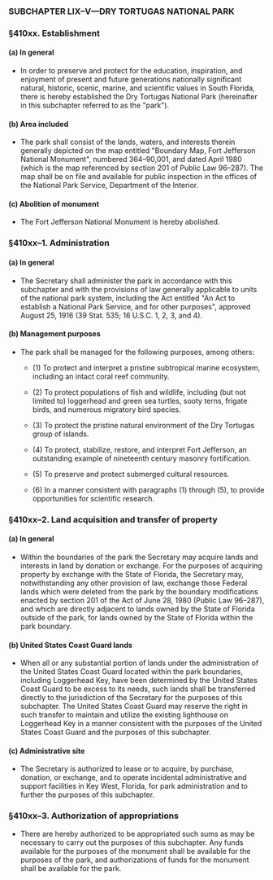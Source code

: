 ### SUBCHAPTER LIX–V—DRY TORTUGAS NATIONAL PARK

### §410xx. Establishment
#### (a) In general
* In order to preserve and protect for the education, inspiration, and enjoyment of present and future generations nationally significant natural, historic, scenic, marine, and scientific values in South Florida, there is hereby established the Dry Tortugas National Park (hereinafter in this subchapter referred to as the "park").

#### (b) Area included
* The park shall consist of the lands, waters, and interests therein generally depicted on the map entitled "Boundary Map, Fort Jefferson National Monument", numbered 364–90,001, and dated April 1980 (which is the map referenced by section 201 of Public Law 96–287). The map shall be on file and available for public inspection in the offices of the National Park Service, Department of the Interior.

#### (c) Abolition of monument
* The Fort Jefferson National Monument is hereby abolished.

### §410xx–1. Administration
#### (a) In general
* The Secretary shall administer the park in accordance with this subchapter and with the provisions of law generally applicable to units of the national park system, including the Act entitled "An Act to establish a National Park Service, and for other purposes", approved August 25, 1916 (39 Stat. 535; 16 U.S.C. 1, 2, 3, and 4).

#### (b) Management purposes
* The park shall be managed for the following purposes, among others:

  * (1) To protect and interpret a pristine subtropical marine ecosystem, including an intact coral reef community.

  * (2) To protect populations of fish and wildlife, including (but not limited to) loggerhead and green sea turtles, sooty terns, frigate birds, and numerous migratory bird species.

  * (3) To protect the pristine natural environment of the Dry Tortugas group of islands.

  * (4) To protect, stabilize, restore, and interpret Fort Jefferson, an outstanding example of nineteenth century masonry fortification.

  * (5) To preserve and protect submerged cultural resources.

  * (6) In a manner consistent with paragraphs (1) through (5), to provide opportunities for scientific research.

### §410xx–2. Land acquisition and transfer of property
#### (a) In general
* Within the boundaries of the park the Secretary may acquire lands and interests in land by donation or exchange. For the purposes of acquiring property by exchange with the State of Florida, the Secretary may, notwithstanding any other provision of law, exchange those Federal lands which were deleted from the park by the boundary modifications enacted by section 201 of the Act of June 28, 1980 (Public Law 96–287), and which are directly adjacent to lands owned by the State of Florida outside of the park, for lands owned by the State of Florida within the park boundary.

#### (b) United States Coast Guard lands
* When all or any substantial portion of lands under the administration of the United States Coast Guard located within the park boundaries, including Loggerhead Key, have been determined by the United States Coast Guard to be excess to its needs, such lands shall be transferred directly to the jurisdiction of the Secretary for the purposes of this subchapter. The United States Coast Guard may reserve the right in such transfer to maintain and utilize the existing lighthouse on Loggerhead Key in a manner consistent with the purposes of the United States Coast Guard and the purposes of this subchapter.

#### (c) Administrative site
* The Secretary is authorized to lease or to acquire, by purchase, donation, or exchange, and to operate incidental administrative and support facilities in Key West, Florida, for park administration and to further the purposes of this subchapter.

### §410xx–3. Authorization of appropriations
* There are hereby authorized to be appropriated such sums as may be necessary to carry out the purposes of this subchapter. Any funds available for the purposes of the monument shall be available for the purposes of the park, and authorizations of funds for the monument shall be available for the park.